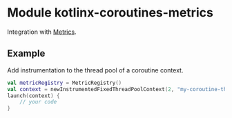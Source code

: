 # Module kotlinx-coroutines-metrics

Integration with [Metrics](https://metrics.dropwizard.io/4.0.0/).

## Example

Add instrumentation to the thread pool of a coroutine context.

```kotlin
val metricRegistry = MetricRegistry()
val context = newInstrumentedFixedThreadPoolContext(2, "my-coroutine-thread-pool", metricRegistry)
launch(context) {
    // your code
}
```
